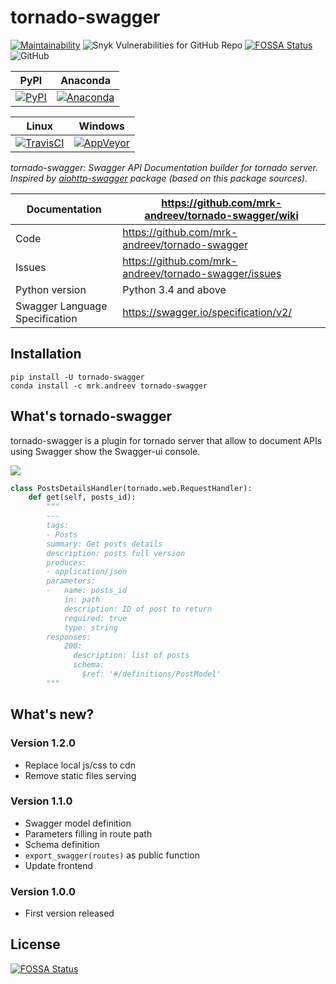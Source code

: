 tornado-swagger
===============

[![Maintainability](https://api.codeclimate.com/v1/badges/d45717a5cfedeaef195a/maintainability)](https://codeclimate.com/github/mrk-andreev/tornado-swagger/maintainability)
![Snyk Vulnerabilities for GitHub Repo](https://img.shields.io/snyk/vulnerabilities/github/mrk-andreev/tornado-swagger.svg)
[![FOSSA Status](https://app.fossa.io/api/projects/git%2Bgithub.com%2Fmrk-andreev%2Ftornado-swagger.svg?type=shield)](https://app.fossa.io/projects/git%2Bgithub.com%2Fmrk-andreev%2Ftornado-swagger?ref=badge_shield)
![GitHub](https://img.shields.io/github/license/mrk-andreev/tornado-swagger.svg)


| PyPI                                        | Anaconda                                      |
|----------------------------------------------|----------------------------------------------|
| [![PyPI][pypi_image]][pypi_link] | [![Anaconda][anaconda_image]][anaconda_link] |


[pypi_link]: https://pypi.org/project/tornado-swagger/
[pypi_image]: https://img.shields.io/pypi/v/tornado-swagger.svg

[anaconda_link]: https://anaconda.org/mrk.andreev/tornado-swagger
[anaconda_image]: https://anaconda.org/mrk.andreev/tornado-swagger/badges/version.svg



| Linux                                        | Windows                                      |
|----------------------------------------------|----------------------------------------------|
| [![TravisCI][travisci_image]][travisci_link] | [![AppVeyor][appveyor_image]][appveyor_link] |

[travisci_link]: https://travis-ci.org/mrk-andreev/tornado-swagger
[travisci_image]: https://travis-ci.org/mrk-andreev/tornado-swagger.svg?branch=master

[appveyor_link]: https://ci.appveyor.com/project/mrk-andreev/tornado-swagger/branch/master
[appveyor_image]: https://img.shields.io/appveyor/ci/mrk-andreev/tornado-swagger/master.svg

*tornado-swagger: Swagger API Documentation builder for tornado server. Inspired by [aiohttp-swagger](https://github.com/cr0hn/aiohttp-swagger) package (based on this package sources).*

Documentation |  https://github.com/mrk-andreev/tornado-swagger/wiki
------------- | -------------------------------------------------
Code | https://github.com/mrk-andreev/tornado-swagger
Issues | https://github.com/mrk-andreev/tornado-swagger/issues
Python version | Python 3.4 and above
Swagger Language Specification | https://swagger.io/specification/v2/

Installation
----------------------

    pip install -U tornado-swagger
    conda install -c mrk.andreev tornado-swagger 


What's tornado-swagger
----------------------

tornado-swagger is a plugin for tornado server that allow to document APIs using Swagger show the Swagger-ui console.

![](https://github.com/mrk-andreev/tornado-swagger/blob/master/docs/wiki__swagger_single_endpoint.png)

```python
class PostsDetailsHandler(tornado.web.RequestHandler):
    def get(self, posts_id):
        """
        ---
        tags:
        - Posts
        summary: Get posts details
        description: posts full version
        produces:
        - application/json
        parameters:
        -   name: posts_id
            in: path
            description: ID of post to return
            required: true
            type: string
        responses:
            200:
              description: list of posts
              schema:
                $ref: '#/definitions/PostModel'
        """
```

What's new?
-----------

### Version 1.2.0
- Replace local js/css to cdn
- Remove static files serving

### Version 1.1.0

- Swagger model definition
- Parameters filling in route path
- Schema definition
- `export_swagger(routes)` as public function
- Update frontend


### Version 1.0.0

- First version released


## License
[![FOSSA Status](https://app.fossa.io/api/projects/git%2Bgithub.com%2Fmrk-andreev%2Ftornado-swagger.svg?type=large)](https://app.fossa.io/projects/git%2Bgithub.com%2Fmrk-andreev%2Ftornado-swagger?ref=badge_large)
